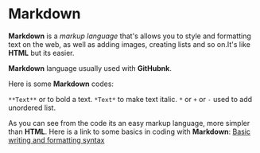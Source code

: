 # Markdown

**Markdown** is a *markup language* that's allows you to style and formatting text on the web, as well as adding images, creating lists and so on.It's like **HTML** but its easier.

**Markdown** language usually used with **GitHubnk**. 

Here is some **Markdown** codes:

`**Text**` or to bold a text.
`*Text*` to make text italic.
`*` or `+` or `-` used to add unordered list.

As you can see from the code its an easy markup language, more simpler than **HTML**. Here is a link to some basics in coding with **Markdown**: [Basic writing and formatting syntax](https://docs.github.com/en/github/writing-on-github/basic-writing-and-formatting-syntax)